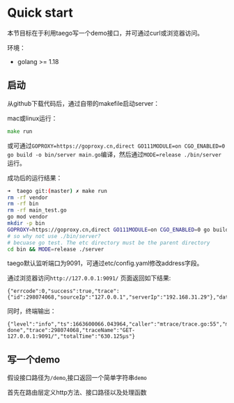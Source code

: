 # Quick start

本节目标在于利用taego写一个demo接口，并可通过curl或浏览器访问。

环境：

* golang >= 1.18

## 启动

从github下载代码后，通过自带的makefile启动server：

mac或linux运行：

```go
make run
```

或可通过`GOPROXY=https://goproxy.cn,direct GO111MODULE=on CGO_ENABLED=0 go build -o bin/server main.go`编译，然后通过`MODE=release ./bin/server`运行。

成功后的运行结果：

```bash
➜  taego git:(master) ✗ make run
rm -rf vendor
rm -rf bin
rm -rf main_test.go
go mod vendor
mkdir -p bin
GOPROXY=https://goproxy.cn,direct GO111MODULE=on CGO_ENABLED=0 go build -o bin/server main.go
# so why not use ./bin/server?
# becuase go test. The etc directory must be the parent directory
cd bin && MODE=release ./server
```

taego默认监听端口为9091，可通过etc/config.yaml修改address字段。

通过浏览器访问`http://127.0.0.1:9091/` 页面返回如下结果:

```
{"errcode":0,"success":true,"trace":{"id":298074068,"sourceIp":"127.0.0.1","serverIp":"192.168.31.29"},"data":"ok"}
```

同时，终端输出：

```
{"level":"info","ts":1663600066.043964,"caller":"mtrace/trace.go:55","msg":"step done","trace":298074068,"traceName":"GET-127.0.0.1:9091/","totalTime":"630.125µs"}
```

## 写一个demo

假设接口路径为`/demo`,接口返回一个简单字符串`demo`

首先在路由层定义http方法、接口路径以及处理函数

